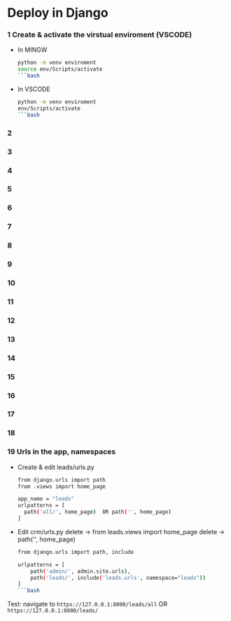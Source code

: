 # Deploy in Django
### 1 Create & activate the virstual enviroment (VSCODE)
- In MINGW
	```bash
	python -m venv enviroment
	source env/Scripts/activate
	```bash
- In VSCODE
	```bash
	python -m venv enviroment
	env/Scripts/activate
	```bash
### 2 
### 3
### 4
### 5
### 6
### 7
### 8
### 9
### 10
### 11
### 12
### 13
### 14
### 15
### 16
### 17
### 18
### 19 Urls in the app, namespaces
- Create & edit leads/urls.py
  ```bash
  from django.urls import path
  from .views import home_page

  app_name = "leads"
  urlpatterns = [
    path('all/', home_page)  OR path('', home_page)
  ]
  ```

- Edit crm/urls.py
delete -> from leads.views import home_page
delete -> path('', home_page)
	```bash
	from django.urls import path, include

	urlpatterns = [
		path('admin/', admin.site.urls),
		path('leads/', include('leads.urls', namespace="leads"))
	]
	```bash

Test: navigate to `https://127.0.0.1:8000/leads/all` OR `https://127.0.0.1:8000/leads/`


